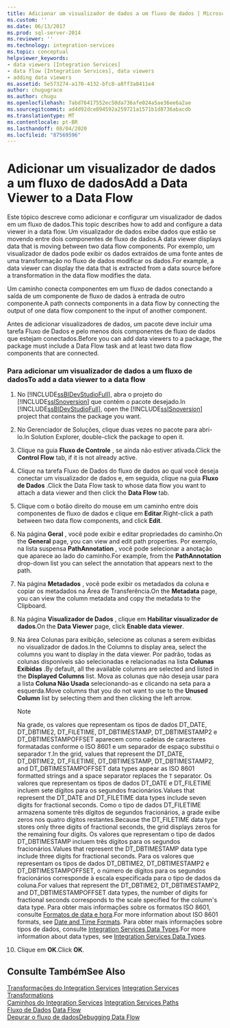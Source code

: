 ```yaml
---
title: Adicionar um visualizador de dados a um fluxo de dados | Microsoft Docs
ms.custom: ''
ms.date: 06/13/2017
ms.prod: sql-server-2014
ms.reviewer: ''
ms.technology: integration-services
ms.topic: conceptual
helpviewer_keywords:
- data viewers [Integration Services]
- data flow [Integration Services], data viewers
- adding data viewers
ms.assetid: 5e573274-a170-4132-bfc8-a8ff3a8411e4
author: chugugrace
ms.author: chugu
ms.openlocfilehash: 7abd76417552ec50da736afe024a5ae36ee6a2ae
ms.sourcegitcommit: ad4d92dce894592a259721a1571b1d8736abacdb
ms.translationtype: MT
ms.contentlocale: pt-BR
ms.lasthandoff: 08/04/2020
ms.locfileid: "87569596"
---
```

# <a name="add-a-data-viewer-to-a-data-flow"></a><span data-ttu-id="31d76-102">Adicionar um visualizador de dados a um fluxo de dados</span><span class="sxs-lookup"><span data-stu-id="31d76-102">Add a Data Viewer to a Data Flow</span></span>
  <span data-ttu-id="31d76-103">Este tópico descreve como adicionar e configurar um visualizador de dados em um fluxo de dados.</span><span class="sxs-lookup"><span data-stu-id="31d76-103">This topic describes how to add and configure a data viewer in a data flow.</span></span> <span data-ttu-id="31d76-104">Um visualizador de dados exibe dados que estão se movendo entre dois componentes de fluxo de dados.</span><span class="sxs-lookup"><span data-stu-id="31d76-104">A data viewer displays data that is moving between two data flow components.</span></span> <span data-ttu-id="31d76-105">Por exemplo, um visualizador de dados pode exibir os dados extraídos de uma fonte antes de uma transformação no fluxo de dados modificar os dados.</span><span class="sxs-lookup"><span data-stu-id="31d76-105">For example, a data viewer can display the data that is extracted from a data source before a transformation in the data flow modifies the data.</span></span>  
  
 <span data-ttu-id="31d76-106">Um caminho conecta componentes em um fluxo de dados conectando a saída de um componente de fluxo de dados à entrada de outro componente.</span><span class="sxs-lookup"><span data-stu-id="31d76-106">A path connects components in a data flow by connecting the output of one data flow component to the input of another component.</span></span>  
  
 <span data-ttu-id="31d76-107">Antes de adicionar visualizadores de dados, um pacote deve incluir uma tarefa Fluxo de Dados e pelo menos dois componentes de fluxo de dados que estejam conectados.</span><span class="sxs-lookup"><span data-stu-id="31d76-107">Before you can add data viewers to a package, the package must include a Data Flow task and at least two data flow components that are connected.</span></span>  
  
### <a name="to-add-a-data-viewer-to-a-data-flow"></a><span data-ttu-id="31d76-108">Para adicionar um visualizador de dados a um fluxo de dados</span><span class="sxs-lookup"><span data-stu-id="31d76-108">To add a data viewer to a data flow</span></span>  
  
1.  <span data-ttu-id="31d76-109">No [!INCLUDE[ssBIDevStudioFull](../includes/ssbidevstudiofull-md.md)], abra o projeto do [!INCLUDE[ssISnoversion](../includes/ssisnoversion-md.md)] que contém o pacote desejado.</span><span class="sxs-lookup"><span data-stu-id="31d76-109">In [!INCLUDE[ssBIDevStudioFull](../includes/ssbidevstudiofull-md.md)], open the [!INCLUDE[ssISnoversion](../includes/ssisnoversion-md.md)] project that contains the package you want.</span></span>  
  
2.  <span data-ttu-id="31d76-110">No Gerenciador de Soluções, clique duas vezes no pacote para abri-lo.</span><span class="sxs-lookup"><span data-stu-id="31d76-110">In Solution Explorer, double-click the package to open it.</span></span>  
  
3.  <span data-ttu-id="31d76-111">Clique na guia **Fluxo de Controle** , se ainda não estiver ativada.</span><span class="sxs-lookup"><span data-stu-id="31d76-111">Click the **Control Flow** tab, if it is not already active.</span></span>  
  
4.  <span data-ttu-id="31d76-112">Clique na tarefa Fluxo de Dados do fluxo de dados ao qual você deseja conectar um visualizador de dados e, em seguida, clique na guia **Fluxo de Dados** .</span><span class="sxs-lookup"><span data-stu-id="31d76-112">Click the Data Flow task to whose data flow you want to attach a data viewer and then click the **Data Flow** tab.</span></span>  
  
5.  <span data-ttu-id="31d76-113">Clique com o botão direito do mouse em um caminho entre dois componentes de fluxo de dados e clique em **Editar**.</span><span class="sxs-lookup"><span data-stu-id="31d76-113">Right-click a path between two data flow components, and click **Edit**.</span></span>  
  
6.  <span data-ttu-id="31d76-114">Na página **Geral** , você pode exibir e editar propriedades do caminho.</span><span class="sxs-lookup"><span data-stu-id="31d76-114">On the **General** page, you can view and edit path properties.</span></span> <span data-ttu-id="31d76-115">Por exemplo, na lista suspensa **PathAnnotation** , você pode selecionar a anotação que aparece ao lado do caminho.</span><span class="sxs-lookup"><span data-stu-id="31d76-115">For example, from the **PathAnnotation** drop-down list you can select the annotation that appears next to the path.</span></span>  
  
7.  <span data-ttu-id="31d76-116">Na página **Metadados** , você pode exibir os metadados da coluna e copiar os metadados na Área de Transferência.</span><span class="sxs-lookup"><span data-stu-id="31d76-116">On the **Metadata** page, you can view the column metadata and copy the metadata to the Clipboard.</span></span>  
  
8.  <span data-ttu-id="31d76-117">Na página **Visualizador de Dados** , clique em **Habilitar visualizador de dados**.</span><span class="sxs-lookup"><span data-stu-id="31d76-117">On the **Data Viewer** page, click **Enable data viewer**.</span></span>  
  
9. <span data-ttu-id="31d76-118">Na área Colunas para exibição, selecione as colunas a serem exibidas no visualizador de dados.</span><span class="sxs-lookup"><span data-stu-id="31d76-118">In the Columns to display area, select the columns you want to display in the data viewer.</span></span> <span data-ttu-id="31d76-119">Por padrão, todas as colunas disponíveis são selecionadas e relacionadas na lista **Colunas Exibidas** .</span><span class="sxs-lookup"><span data-stu-id="31d76-119">By default, all the available columns are selected and listed in the **Displayed Columns** list.</span></span> <span data-ttu-id="31d76-120">Mova as colunas que não deseja usar para a lista **Coluna Não Usada** selecionando-as e clicando na seta para a esquerda.</span><span class="sxs-lookup"><span data-stu-id="31d76-120">Move columns that you do not want to use to the **Unused Column** list by selecting them and then clicking the left arrow.</span></span>  
  
    > [!NOTE]  
    >  <span data-ttu-id="31d76-121">Na grade, os valores que representam os tipos de dados DT_DATE, DT_DBTIME2, DT_FILETIME, DT_DBTIMESTAMP, DT_DBTIMESTAMP2 e DT_DBTIMESTAMPOFFSET aparecem como cadeias de caracteres formatadas conforme o ISO 8601 e um separador de espaço substitui o separador `T`.</span><span class="sxs-lookup"><span data-stu-id="31d76-121">In the grid, values that represent the DT_DATE, DT_DBTIME2, DT_FILETIME, DT_DBTIMESTAMP, DT_DBTIMESTAMP2, and DT_DBTIMESTAMPOFFSET data types appear as ISO 8601 formatted strings and a space separator replaces the `T` separator.</span></span> <span data-ttu-id="31d76-122">Os valores que representam os tipos de dados DT_DATE e DT_FILETIME incluem sete dígitos para os segundos fracionários.</span><span class="sxs-lookup"><span data-stu-id="31d76-122">Values that represent the DT_DATE and DT_FILETIME data types include seven digits for fractional seconds.</span></span> <span data-ttu-id="31d76-123">Como o tipo de dados DT_FILETIME armazena somente três dígitos de segundos fracionários, a grade exibe zeros nos quatro dígitos restantes.</span><span class="sxs-lookup"><span data-stu-id="31d76-123">Because the DT_FILETIME data type stores only three digits of fractional seconds, the grid displays zeros for the remaining four digits.</span></span> <span data-ttu-id="31d76-124">Os valores que representam o tipo de dados DT_DBTIMESTAMP incluem três dígitos para os segundos fracionários.</span><span class="sxs-lookup"><span data-stu-id="31d76-124">Values that represent the DT_DBTIMESTAMP data type include three digits for fractional seconds.</span></span> <span data-ttu-id="31d76-125">Para os valores que representam os tipos de dados DT_DBTIME2, DT_DBTIMESTAMP2 e DT_DBTIMESTAMPOFFSET, o número de dígitos para os segundos fracionários corresponde à escala especificada para o tipo de dados da coluna.</span><span class="sxs-lookup"><span data-stu-id="31d76-125">For values that represent the DT_DBTIME2, DT_DBTIMESTAMP2, and DT_DBTIMESTAMPOFFSET data types, the number of digits for fractional seconds corresponds to the scale specified for the column's data type.</span></span> <span data-ttu-id="31d76-126">Para obter mais informações sobre os formatos ISO 8601, consulte [Formatos de data e hora](../../2014/integration-services/date-and-time-formats.md).</span><span class="sxs-lookup"><span data-stu-id="31d76-126">For more information about ISO 8601 formats, see [Date and Time Formats](../../2014/integration-services/date-and-time-formats.md).</span></span> <span data-ttu-id="31d76-127">Para obter mais informações sobre tipos de dados, consulte [Integration Services Data Types](data-flow/integration-services-data-types.md).</span><span class="sxs-lookup"><span data-stu-id="31d76-127">For more information about data types, see [Integration Services Data Types](data-flow/integration-services-data-types.md).</span></span>  
  
10. <span data-ttu-id="31d76-128">Clique em **OK**.</span><span class="sxs-lookup"><span data-stu-id="31d76-128">Click **OK**.</span></span>  
  
## <a name="see-also"></a><span data-ttu-id="31d76-129">Consulte Também</span><span class="sxs-lookup"><span data-stu-id="31d76-129">See Also</span></span>  
 <span data-ttu-id="31d76-130">[Transformações do Integration Services](data-flow/transformations/integration-services-transformations.md) </span><span class="sxs-lookup"><span data-stu-id="31d76-130">[Integration Services Transformations](data-flow/transformations/integration-services-transformations.md) </span></span>  
 <span data-ttu-id="31d76-131">[Caminhos do Integration Services](data-flow/integration-services-paths.md) </span><span class="sxs-lookup"><span data-stu-id="31d76-131">[Integration Services Paths](data-flow/integration-services-paths.md) </span></span>  
 <span data-ttu-id="31d76-132">[Fluxo de Dados](data-flow/data-flow.md) </span><span class="sxs-lookup"><span data-stu-id="31d76-132">[Data Flow](data-flow/data-flow.md) </span></span>  
 [<span data-ttu-id="31d76-133">Depurar o fluxo de dados</span><span class="sxs-lookup"><span data-stu-id="31d76-133">Debugging Data Flow</span></span>](troubleshooting/debugging-data-flow.md)  
  
  
